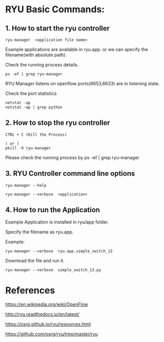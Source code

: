 RYU Basic Commands:
=========================

## 1. How to start the ryu controller 

```
ryu-manager  <application file name>

```
Example applications are available in ryu.app.<application file name> or we can specify the filename(with absolute path).
  


Check the running process details.

```
ps -ef | grep ryu-manager
```

RYU Manager listens on openflow ports(6653,6633) are in listening state.


Check the port statistics

```
netstat -ap 
netstat -ap | grep python

```


## 2. How to stop the ryu controller

```
CTRL + C (Kill the Process)

( or )
pkill -9 ryu-manager

```

Please check the running process by  ps -ef | grep ryu-manager


## 3. RYU Controller command line options


```
ryu-manager --help

```

```
ryu-manager --verbose  <application>

```


## 4. How to run the Application

Example Application is installed in ryu/app folder.

Specify the filename as ryu.app.<filename>

Example:


```
ryu-manager --verbose  ryu.app.simple_switch_13

```

Download the file  and run it.

```
ryu-manager --verbose  simple_switch_13.py

```



# References

https://en.wikipedia.org/wiki/OpenFlow

http://ryu.readthedocs.io/en/latest/

https://osrg.github.io/ryu/resources.html

https://github.com/osrg/ryu/tree/master/ryu

